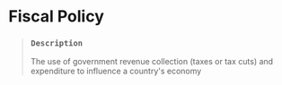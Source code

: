 # Fiscal Policy

> ### `Description`
>
> The use of government revenue collection (taxes or tax cuts) and expenditure to influence a country's economy
